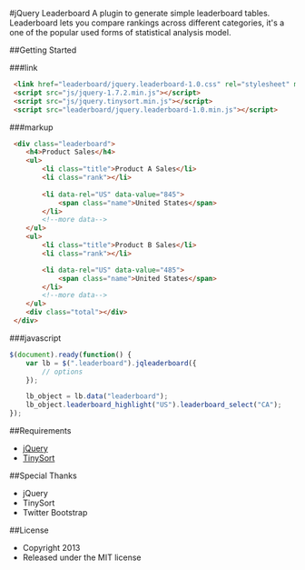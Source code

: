 #jQuery Leaderboard
A plugin to generate simple leaderboard tables. Leaderboard lets you compare rankings across different categories, it's a one of the popular used forms of statistical analysis model.

##Getting Started

###link

```html
 <link href="leaderboard/jquery.leaderboard-1.0.css" rel="stylesheet" media="screen">  
 <script src="js/jquery-1.7.2.min.js"></script>  
 <script src="js/jquery.tinysort.min.js"></script>  
 <script src="leaderboard/jquery.leaderboard-1.0.min.js"></script>  
```

###markup

```html
 <div class="leaderboard">
	<h4>Product Sales</h4>
	<ul>
		<li class="title">Product A Sales</li>
		<li class="rank"></li>
		
		<li data-rel="US" data-value="845">
			<span class="name">United States</span>
		</li>
		<!--more data-->
	</ul>
	<ul>
		<li class="title">Product B Sales</li>
		<li class="rank"></li>

		<li data-rel="US" data-value="485">
			<span class="name">United States</span>
		</li>
		<!--more data-->
	</ul>	
	<div class="total"></div>
 </div>
```

###javascript

```js
$(document).ready(function() { 
	var lb = $(".leaderboard").jqleaderboard({
		// options
	});

	lb_object = lb.data("leaderboard");
	lb_object.leaderboard_highlight("US").leaderboard_select("CA");
});
```

##Requirements
* [jQuery](http://jquery.com/)
* [TinySort](https://github.com/Sjeiti/TinySort)

##Special Thanks
* jQuery
* TinySort
* Twitter Bootstrap

##License
* Copyright 2013
* Released under the MIT license
